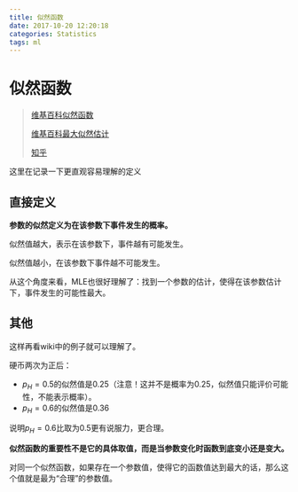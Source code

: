 ```yaml
---
title: 似然函数
date: 2017-10-20 12:20:18
categories: Statistics
tags: ml
---
```


# 似然函数

> [维基百科似然函数](https://zh.wikipedia.org/wiki/%E4%BC%BC%E7%84%B6%E5%87%BD%E6%95%B0)
>
> [维基百科最大似然估计](https://zh.wikipedia.org/wiki/%E6%9C%80%E5%A4%A7%E4%BC%BC%E7%84%B6%E4%BC%B0%E8%AE%A1)
>
> [知乎](https://www.zhihu.com/question/54082000)

这里在记录一下更直观容易理解的定义

## 直接定义

**参数的似然定义为在该参数下事件发生的概率。**

似然值越大，表示在该参数下，事件越有可能发生。

似然值越小，在该参数下事件越不可能发生。

从这个角度来看，MLE也很好理解了：找到一个参数的估计，使得在该参数估计下，事件发生的可能性最大。

## 其他

这样再看wiki中的例子就可以理解了。

硬币两次为正后：

- $p_{H}=0.5$的似然值是0.25（注意！这并不是概率为0.25，似然值只能评价可能性，不能表示概率）。
- $p_{H}=0.6$的似然值是0.36

说明$p_{H}=0.6$比取为0.5更有说服力，更合理。

**似然函数的重要性不是它的具体取值，而是当参数变化时函数到底变小还是变大。**

对同一个似然函数，如果存在一个参数值，使得它的函数值达到最大的话，那么这个值就是最为“合理”的参数值。

​	